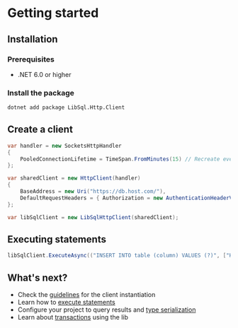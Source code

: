 # Getting started

## Installation

### Prerequisites

- .NET 6.0 or higher

### Install the package

```sh
dotnet add package LibSql.Http.Client
```

## Create a client

```csharp
var handler = new SocketsHttpHandler
{
    PooledConnectionLifetime = TimeSpan.FromMinutes(15) // Recreate every 15 minutes
};

var sharedClient = new HttpClient(handler)
{
    BaseAddress = new Uri("https://db.host.com/"),
    DefaultRequestHeaders = { Authorization = new AuthenticationHeaderValue("Bearer", "YOUR_AUTH_TOKEN" )}
};

var libSqlClient = new LibSqlHttpClient(sharedClient);
```

## Executing statements

```csharp
libSqlClient.ExecuteAsync(("INSERT INTO table (column) VALUES (?)", ["Hello, World!"]));
```

## What's next?

- Check the [guidelines](./guidelines.md) for the client instantiation
- Learn how to [execute statements](./query/index.md)
- Configure your project to query results and [type serialization](./concepts/json-serializer-context.md)
- Learn about [transactions](./concepts/transactions.md) using the lib

